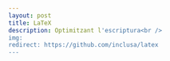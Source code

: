 ```yaml
---
layout: post
title: LaTeX
description: Optimitzant l'escriptura<br />
img:
redirect: https://github.com/inclusa/latex
---
```


